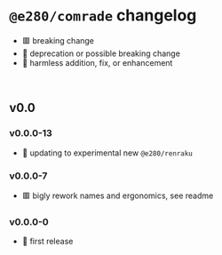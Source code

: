
# `@e280/comrade` changelog
- 🟥 breaking change
- 🔶 deprecation or possible breaking change
- 🍏 harmless addition, fix, or enhancement

<br/>

## v0.0

### v0.0.0-13
- 🔶 updating to experimental new `@e280/renraku`

### v0.0.0-7
- 🟥 bigly rework names and ergonomics, see readme

### v0.0.0-0
- 🍏 first release

